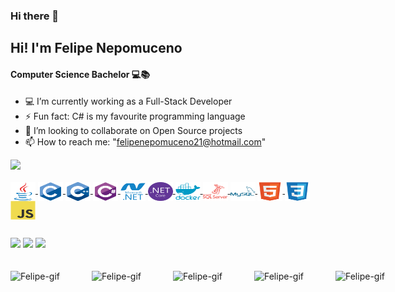 ### Hi there 👋

<!--
**FelipeN21/FelipeN21** is a ✨ _special_ ✨ repository because its `README.md` (this file) appears on your GitHub profile.

Here are some ideas to get you started:

- 🔭 I’m currently working on ...
- 🌱 I’m currently learning ...
- 👯 I’m looking to collaborate on ...
- 🤔 I’m looking for help with ...
- 💬 Ask me about ...
- 📫 How to reach me: ...
- 😄 Pronouns: ...
- ⚡ Fun fact: ...
-->

## Hi! I'm Felipe Nepomuceno
#### Computer Science Bachelor 💻📚

- 💻 I’m currently working as a Full-Stack Developer
- ⚡ Fun fact: C# is my favourite programming language
- 🤝 I’m looking to collaborate on Open Source projects
- 📫 How to reach me: "felipenepomuceno21@hotmail.com"

<div>
  <a href="https://github.com/FelipeN21">
  <img height="180em" src="https://github-readme-stats.vercel.app/api?username=felipeN21&show_icons=true&theme=midnight-purple&include_all_commits=true&count_private=true"/>
  
<!-- <img height="180em" src="https://github-readme-stats.vercel.app/api/top-langs/?username=FelipeN21&hide="/> -->
</div>

  
  <div style="display: inline_block"><br>
  <img align="center" alt="Felipe-lang1" height="30" width="40" src="https://github.com/devicons/devicon/blob/master/icons/java/java-original.svg">
  <img align="center" alt="Felipe-lang2" height="30" width="40" src="https://github.com/devicons/devicon/blob/master/icons/c/c-original.svg">
  <img align="center" alt="Felipe-lang3" height="30" width="40" src="https://github.com/devicons/devicon/blob/master/icons/cplusplus/cplusplus-original.svg">
  <img align="center" alt="Felipe-lang4" height="30" width="40" src="https://raw.githubusercontent.com/devicons/devicon/master/icons/csharp/csharp-original.svg">
<img align="center" alt="Felipe-lang8" height="30" width="40" src="https://github.com/devicons/devicon/blob/master/icons/dot-net/dot-net-plain-wordmark.svg"> 
    <img align="center" alt="Felipe-lang8" height="30" width="40" src="https://github.com/devicons/devicon/blob/master/icons/dotnetcore/dotnetcore-original.svg"> 
     <img align="center" alt="Felipe-lang8" height="30" width="40" src="https://github.com/devicons/devicon/blob/master/icons/docker/docker-plain-wordmark.svg"> 
    <img align="center" alt="Felipe-lang8" height="30" width="40" src="https://github.com/devicons/devicon/blob/master/icons/microsoftsqlserver/microsoftsqlserver-plain-wordmark.svg"> 
        <img align="center" alt="Felipe-lang8" height="30" width="40" src="https://github.com/devicons/devicon/blob/master/icons/mysql/mysql-plain-wordmark.svg"> 
    
  
  <img align="center" alt="Felipe-lang6" height="30" width="40" src="https://raw.githubusercontent.com/devicons/devicon/master/icons/html5/html5-original.svg">
  <img align="center" alt="Felipe-lang7" height="30" width="40" src="https://raw.githubusercontent.com/devicons/devicon/master/icons/css3/css3-original.svg">
  <img align="center" alt="Felipe-lang8" height="30" width="40" src="https://github.com/devicons/devicon/blob/master/icons/javascript/javascript-original.svg"> 
     
    
  </div>
  
 <!-- ##-->
  
  <!--<div>-->
  <!--<img height="320em" src="https://github-readme-stats.vercel.app/api/top-langs/?username=FelipeN21&langs_count=8&theme=midnight-purple"/>-->
  <!--</div>-->
  
  
   ##
  
 <div> 
 <a href="https://dev.to/felipen21" target="_blank"><img src="https://img.shields.io/badge/dev.to-0A0A0A?style=for-the-badge&logo=dev.to&logoColor=white" target="_blank"></a>
  <a href = "mailto:felipenepomuceno21@hotmail.com"><img src="https://img.shields.io/badge/Microsoft_Outlook-0078D4?style=for-the-badge&logo=microsoft-outlook&logoColor=white" target="_blank"></a>
  <a href="https://www.linkedin.com/in/felipe-nepomuceno-coelho-57908a1b9/" target="_blank"><img src="https://img.shields.io/badge/-LinkedIn-%230077B5?style=for-the-badge&logo=linkedin&logoColor=white" target="_blank"></a>


</div>
<br>
<br>
<div style="display: flex; gap: 20px;">
   <img  alt="Felipe-gif" height="80" width="110" src="https://cdn.discordapp.com/attachments/684903546906476556/1346881014173012010/image.png?ex=67c9cc31&is=67c87ab1&hm=859dc74bd6eb90c7856c6e58828856de64fde6235e300ec7cac0fe4eb3e51b66&">
   <img  alt="Felipe-gif" height="80" width="110" src="https://cdn.discordapp.com/attachments/684903546906476556/1346881014173012010/image.png?ex=67c9cc31&is=67c87ab1&hm=859dc74bd6eb90c7856c6e58828856de64fde6235e300ec7cac0fe4eb3e51b66&">
   <img alt="Felipe-gif" height="80" width="110" src="https://cdn.discordapp.com/attachments/684903546906476556/1346881014173012010/image.png?ex=67c9cc31&is=67c87ab1&hm=859dc74bd6eb90c7856c6e58828856de64fde6235e300ec7cac0fe4eb3e51b66&">
   <img  alt="Felipe-gif" height="80" width="110" src="https://cdn.discordapp.com/attachments/684903546906476556/1346881014173012010/image.png?ex=67c9cc31&is=67c87ab1&hm=859dc74bd6eb90c7856c6e58828856de64fde6235e300ec7cac0fe4eb3e51b66&">
   <img  alt="Felipe-gif" height="80" width="110" src="https://cdn.discordapp.com/attachments/684903546906476556/1346881014173012010/image.png?ex=67c9cc31&is=67c87ab1&hm=859dc74bd6eb90c7856c6e58828856de64fde6235e300ec7cac0fe4eb3e51b66&">
</div>

